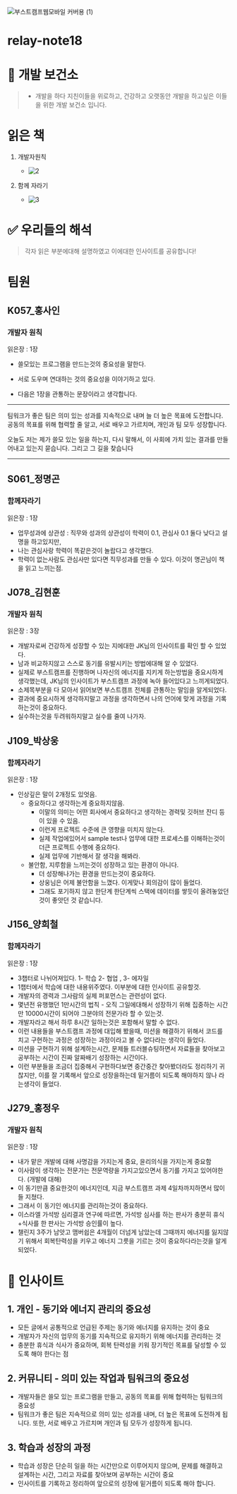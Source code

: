 ![부스트캠프웹모바일 커버용 (1)](https://github.com/user-attachments/assets/cc421638-b227-4a78-bf0f-afa35e17dd1b)
# relay-note18

# 🏥 개발 보건소
> - 개발을 하다 지친이들을 위로하고, 건강하고 오랫동안 개발을 하고싶은 이들을 위한 개발 보건소 입니다. 
# 읽은 책

1. 개발자원칙

   - ![2](https://github.com/user-attachments/assets/93762a6d-a1e7-44f0-a963-748a4a6a20f1)

2. 함께 자라기
   - ![3](https://github.com/user-attachments/assets/4bb91f86-d813-4a15-a750-19820dcbe055)

# ✅ 우리들의 해석

> 각자 읽은 부분에대해 설명하였고 이에대한 인사이트를 공유합니다!

# 팀원

## K057\_홍사인

### 개발자 원칙

읽은장 : 1장

- 쓸모있는 프로그램을 만드는것의 중요성을 말한다.
- 서로 도우며 연대하는 것의 중요성을 이야기하고 있다.

- 다음은 1장을 관통하는 문장이라고 생각합니다.

---

팀워크가 좋은 팀은 의미 있는 성과를 지속적으로 내며 늘 더 높은 목표에 도전합니다.
공동의 목표를 위해 협력할 줄 알고, 서로 배우고 가르치며, 개인과 팀 모두 성장합니다.

오늘도 저는 제가 쓸모 있는 일을 하는지, 다시 말해서, 이 사회에 가치 있는 결과를 만들어내고 있는지 묻습니다. 그리고 그 길을 찾습니다

---

## S061\_정명곤

### 함께자라기

읽은장 : 1장

- 업무성과에 상관성 : 직무와 성과의 상관성이 학력이 0.1, 관심사 0.1 둘다 낮다고 설명을 하고있지만,
- 나는 관심사랑 학력이 똑같은것이 놀랍다고 생각했다.
- 학력이 없는사람도 관심사만 있다면 직무성과를 만들 수 있다. 이것이 명곤님이 책을 읽고 느끼는점.

## J078\_김현훈

### 개발자 원칙

읽은장 : 3장

- 개발자로써 건강하게 성장할 수 있는 지에대한 JK님의 인사이트를 확인 할 수 있었다.
- 남과 비교하지않고 스스로 동기를 유발시키는 방법에대해 알 수 있었다.
- 실제로 부스트캠프를 진행하며 나자신의 에너지를 지키게 하는방법을 중요시하게 생각했는데, JK님의 인사이트가 부스트캠프 과정에 녹아 들어있다고 느끼게되었다.
- 소제목부분을 다 모아서 읽어보면 부스트캠프 전체를 관통하는 말임을 알게되었다.
- 결과에 중요시하게 생각하지말고 과정을 생각하면서 나의 언어에 맞게 과정을 기록하는것이 중요하다.
- 실수하는것을 두려워하지말고 실수를 줄여 나가자.

## J109\_박상웅

### 함께자라기

읽은장 : 1장

- 인상깊은 말이 2개정도 있엇음.
  - 중요하다고 생각하는게 중요하지않음.
    - 이말의 의미는 어떤 회사에서 중요하다고 생각하는 경력및 깃허브 잔디 등이 있을 수 있음.
    - 이런게 프로젝트 수준에 큰 영향을 미치지 않는다.
    - 실제 작업에있어서 sample test나 업무에 대한 프로세스를 이해하는것이 더큰 프로젝트 수행에 중요하다.
    - 실제 업무에 기반해서 잘 생각을 해봐라.
  - 불안함, 지루함을 느끼는것이 성장하고 있는 환경이 아니다.
    - 더 성장해나가는 환경을 만드는것이 중요하다.
    - 상웅님은 어제 불안함을 느꼈다. 이게맞나 회의감이 많이 들었다.
    - 그래도 포기하지 않고 한단계 한단계씩 스택에 데이터를 쌓듯이 올려놓았던 것이 좋앗던 것 같습니다.

## J156\_양희철

### 함께자라기

읽은장 : 1장

- 3챕터로 나뉘어져있다. 1- 학습 2- 협업 , 3- 에자일
- 1챕터에서 학습에 대한 내용위주였다. 이부분에 대한 인사이트 공유할것.
- 개발자의 경력과 그사람의 실제 퍼포먼스는 관련성이 없다.
- 몇년전 유행했던 1만시간의 법칙 - 오직 그일에대해서 성장하기 위해 집중하는 시간만 10000시간이 되어야 그분야의 전문가라 할 수 있는것.
- 개발자라고 해서 하루 8시간 일하는것은 포함해서 말할 수 없다.
- 이런 내용들을 부스트캠프 과정에 대입해 봤을때, 미션을 해결하기 위해서 코드를 치고 구현하는 과정은 성장하는 과정이라고 볼 수 없다라는 생각이 들었다.
- 미션을 구현하기 위해 설계하는시간, 문제들 트러블슈팅하면서 자료들을 찾아보고 공부하는 시간이 진짜 알짜배기 성장하는 시간이다.
- 이런 부분들을 조금더 집중해서 구현하다보면 중간중간 찾아봤더라도 정리하기 귀찮지만, 이를 잘 기록해서 앞으로 성장을하는데 밑거름이 되도록 해야하지 않나 라는생각이 들었다.

## J279\_홍정우

### 개발자 원칙

읽은장 : 1장

- 내가 맡은 개발에 대해 사명감을 가지는게 중요, 윤리의식을 가지는게 중요함
- 이사람이 생각하는 전문가는 전문역량을 가지고있으면서 동기를 가지고 있어야한다. (개발에 대해)
- 이 동기만큼 중요한것이 에너지인데, 지금 부스트캠프 과제 4일차까지하면서 많이들 지쳤다.
- 그래서 이 동기인 에너지를 관리하는것이 중요하다.
- 이스라엘 가석방 심리결과 연구에 따르면, 가석방 심사를 하는 판사가 충분히 휴식+식사를 한 판사는 가석방 승인률이 높다.
- 챌린지 3주가 남앗고 맴버쉽은 4개월이 더넘게 남았는데 그때까지 에너지를 잃지않기 위해서 회복탄력성을 키우고 에너지 그릇을 기르는 것이 중요하다라는것을 알게되었다.

# 📒 인사이트

## 1. 개인 - 동기와 에너지 관리의 중요성

- 모든 글에서 공통적으로 언급된 주제는 동기와 에너지를 유지하는 것이 중요
- 개발자가 자신의 업무의 동기를 지속적으로 유지하기 위해 에너지를 관리하는 것
- 충분한 휴식과 식사가 중요하며, 회복 탄력성을 키워 장기적인 목표를 달성할 수 있도록 해야 한다는 점

## 2. 커뮤니티 - 의미 있는 작업과 팀워크의 중요성

- 개발자들은 쓸모 있는 프로그램을 만들고, 공동의 목표를 위해 협력하는 팀워크의 중요성
- 팀워크가 좋은 팀은 지속적으로 의미 있는 성과를 내며, 더 높은 목표에 도전하게 됩니다. 또한, 서로 배우고 가르치며 개인과 팀 모두가 성장하게 됩니다.

## 3. 학습과 성장의 과정

- 학습과 성장은 단순히 일을 하는 시간만으로 이루어지지 않으며, 문제를 해결하고 설계하는 시간, 그리고 자료를 찾아보며 공부하는 시간이 중요
- 인사이트를 기록하고 정리하여 앞으로의 성장에 밑거름이 되도록 해야 합니다.
